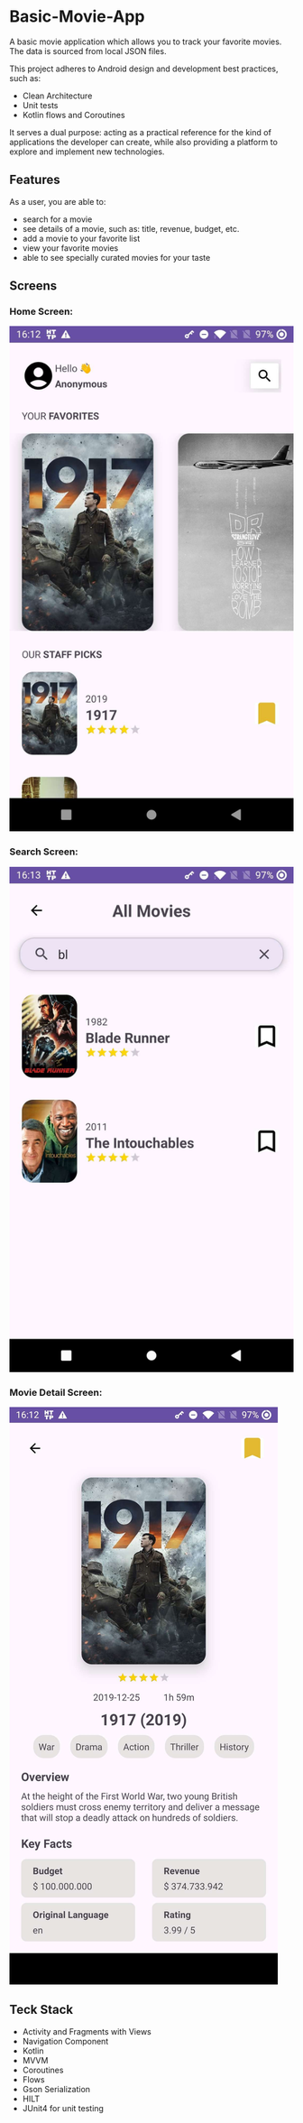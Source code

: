 # Basic-Movie-App

A basic movie application which allows you to track your favorite movies. The data is sourced from local JSON files.

This project adheres to Android design and development best practices, such as:
- Clean Architecture
- Unit tests
- Kotlin flows and Coroutines

It serves a dual purpose: acting as a practical reference for the kind of applications the developer
can create, while also providing a platform to explore and implement new technologies.

## Features
As a user, you are able to:
  - search for a movie
  - see details of a movie, such as: title, revenue, budget, etc.
  - add a movie to your favorite list
  - view your favorite movies
  - able to see specially curated movies for your taste

## Screens

### Home Screen:
![Home](home_screen.jpg)
### Search Screen:
![Search](search_screen.jpg)
### Movie Detail Screen:
![Detail](detail_screen.jpg)

## Teck Stack

- Activity and Fragments with Views
- Navigation Component
- Kotlin
- MVVM
- Coroutines
- Flows
- Gson Serialization
- HILT
- JUnit4 for unit testing
